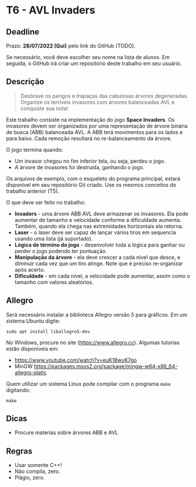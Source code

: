 
# T6 - AVL Invaders

## Deadline

Prazo: **28/07/2022 (Qui)** pelo link do GitHub (TODO).

Se necessário, você deve escolher seu nome na lista de alunos. Em seguida, o GitHub irá criar um repositório deste trabalho em seu usuário.

## Descrição

> Desbrave os perigos e trapaças das cabulosas árvores degeneradas. Organize os terríveis invasores com árvores balanceadas AVL e conquiste sua nota!

Este trabalho consiste na implementação do jogo **Space Invaders**. Os invasores devem
ser organizados por uma representação de árvore binária de busca (ABB) balanceada AVL. A
ABB terá movimentos para os lados e para baixo. Cada remoção resultará no re-balanceamento da árvore.
 
O jogo termina quando:
- Um invasor chegou no fim inferior tela, ou seja, perdeu o jogo.
- A árvore de invasores foi destruída, ganhando o jogo.

Os arquivos de exemplo, com o esqueleto do programa principal, estará disponível em seu repositório Git criado. Use os mesmos conceitos do trabalho anterior (T5).

O que deve ser feito no trabalho:
- **Invaders** - uma árvore ABB AVL deve armazenar os invasores. 
              Ela pode aumentar de tamanho e velocidade conforme
               a dificuldade aumenta. Também, quando ela chega nas
               extremidades horizontais ela retorna.
- **Laser** - o laser deve ser capaz de lançar vários tiros em sequencia
           usando uma lista (já suportado). 
- **Lógica de término do jogo** - desenvolver toda a lógica para ganhar
     ou perder o jogo podendo ter pontuação.
- **Manipulação da árvore** - ela deve crescer a cada nível que desce, e
  diminuir cada vez que um tiro atinge. Note que é preciso re-organizar após acerto.
- **Dificuldade** - em cada nível, a velocidade pode aumentar, assim como o tamanho com   valores aleatórios.


## Allegro

Será necessário instalar a biblioteca Allegro versão 5
para gráficos. Em um sistema Ubuntu digite:
```
sudo apt install liballegro5-dev
```

No Windows, procure no site (https://www.allegro.cc). Algumas tutorias estão disponíveis em:
- https://www.youtube.com/watch?v=euK18wyK7go
- MinGW https://packages.msys2.org/package/mingw-w64-x86_64-allegro-static

Quem utilizar um
sistema Linux pode compilar com o programa `make` digitando:
```
make
```

## Dicas
- Procure materias sobre árvores ABB e AVL

## Regras

- Usar somente C++!
- Não compila, zero.
- Plágio, zero.